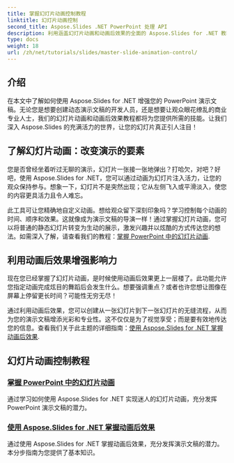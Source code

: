 ```yaml
---
title: 掌握幻灯片动画控制教程
linktitle: 幻灯片动画控制
second_title: Aspose.Slides .NET PowerPoint 处理 API
description: 利用涵盖幻灯片动画和动画后效果的全面的 Aspose.Slides for .NET 教程来充分发挥演示文稿的潜力。
type: docs
weight: 18
url: /zh/net/tutorials/slides/master-slide-animation-control/
---
```

## 介绍

在本文中了解如何使用 Aspose.Slides for .NET 增强您的 PowerPoint 演示文稿。无论您是想要创建动态演示文稿的开发人员，还是想要让观众眼花缭乱的商业专业人士，我们的幻灯片动画和动画后效果教程都将为您提供所需的技能。让我们深入 Aspose.Slides 的充满活力的世界，让您的幻灯片真正引人注目！


## 了解幻灯片动画：改变演示的要素

您是否曾经坐着听过无聊的演示，幻灯片一张接一张地弹出？打哈欠，对吧？好吧，使用 Aspose.Slides for .NET，您可以通过动画为幻灯片注入活力，让您的观众保持参与。想象一下，幻灯片不是突然出现；它从左侧飞入或平滑淡入，使您的内容更具活力且令人难忘。 

此工具可让您精确地自定义动画。想给观众留下深刻印象吗？学习控制每个动画的时间、顺序和效果。这就像成为演示文稿的导演一样！通过掌握幻灯片动画，您可以将普通的静态幻灯片转变为生动的展示，激发兴趣并以炫酷的方式传达您的想法。如需深入了解，请查看我们的教程：[掌握 PowerPoint 中的幻灯片动画](./slide-animation-in-power-point/).

## 利用动画后效果增强影响力

现在您已经掌握了幻灯片动画，是时候使用动画后效果更上一层楼了。此功能允许您指定动画完成炫目的舞蹈后会发生什么。想要强调重点？或者也许您想让图像在屏幕上停留更长时间？可能性无穷无尽！

通过利用动画后效果，您可以创建从一张幻灯片到下一张幻灯片的无缝流程，从而为您的演示文稿增添光彩和专业性。这不仅仅是为了视觉享受；而是要有效地传达您的信息。查看我们关于此主题的详细指南：[使用 Aspose.Slides for .NET 掌握动画后效果](./control-after-animation-effects/). 

## 幻灯片动画控制教程
### [掌握 PowerPoint 中的幻灯片动画](./slide-animation-in-power-point/)
通过学习如何使用 Aspose.Slides for .NET 实现迷人的幻灯片动画，充分发挥 PowerPoint 演示文稿的潜力。
### [使用 Aspose.Slides for .NET 掌握动画后效果](./control-after-animation-effects/)
通过使用 Aspose.Slides for .NET 掌握动画后效果，充分发挥演示文稿的潜力。本分步指南为您提供了基本知识。